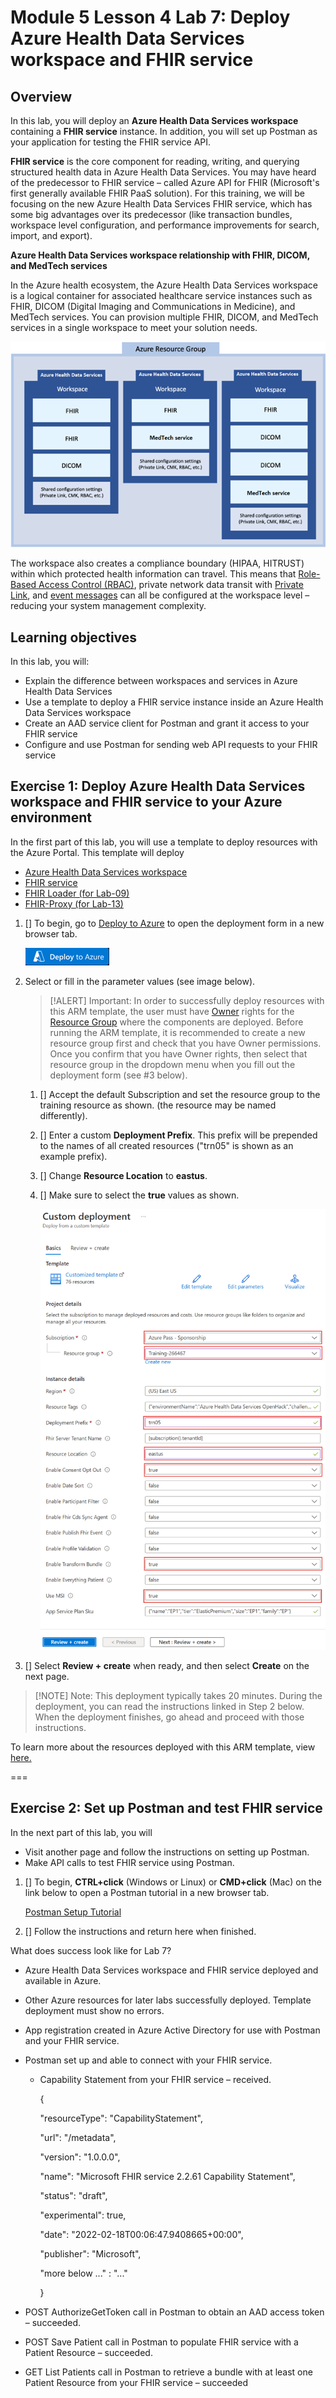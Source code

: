 # Module 5 Lesson 4 Lab 7: Deploy Azure Health Data Services workspace and FHIR service

## Overview

In this lab, you will deploy an **Azure Health Data Services workspace** containing a **FHIR service** instance. In addition, you will set up Postman as your application for testing the FHIR service API.

**FHIR service** is the core component for reading, writing, and querying structured health data in Azure Health Data Services. You may have heard of the predecessor to FHIR service – called Azure API for FHIR (Microsoft's first generally available FHIR PaaS solution). For this training, we will be focusing on the new Azure Health Data Services FHIR service, which has some big advantages over its predecessor (like transaction bundles, workspace level configuration, and performance improvements for search, import, and export).

**Azure Health Data Services workspace relationship with FHIR, DICOM, and MedTech services**

In the Azure health ecosystem, the Azure Health Data Services workspace is a logical container for associated healthcare service instances such as FHIR, DICOM (Digital Imaging and Communications in Medicine), and MedTech services. You can provision multiple FHIR, DICOM, and MedTech services in a single workspace to meet your solution needs.

![Graphical user interface, application, Teams Description automatically generated](./IMAGES/Lab07/L7P1.png)

The workspace also creates a compliance boundary (HIPAA, HITRUST) within which protected health information can travel. This means that [Role-Based Access Control (RBAC)](https://docs.microsoft.com/azure/healthcare-apis/configure-azure-rbac), private network data transit with [Private Link](https://docs.microsoft.com/azure/healthcare-apis/healthcare-apis-configure-private-link), and [event messages](https://docs.microsoft.com/azure/healthcare-apis/events/events-deploy-portal) can all be configured at the workspace level – reducing your system management complexity.

## Learning objectives

In this lab, you will:

-   Explain the difference between workspaces and services in Azure Health Data Services
-   Use a template to deploy a FHIR service instance inside an Azure Health Data Services workspace
-   Create an AAD service client for Postman and grant it access to your FHIR service
-   Configure and use Postman for sending web API requests to your FHIR service

## Exercise 1: Deploy Azure Health Data Services workspace and FHIR service to your Azure environment

In the first part of this lab, you will use a template to deploy resources with the Azure Portal. This template will deploy
-   [Azure Health Data Services workspace](https://docs.microsoft.com/en-us/azure/healthcare-apis/workspace-overview)
-   [FHIR service](https://docs.microsoft.com/en-us/azure/healthcare-apis/fhir/overview)
-   [FHIR Loader (for Lab-09)](https://docs.microsoft.com/en-us/azure/healthcare-apis/fhir/overview)
-   [FHIR-Proxy (for Lab-13)](https://github.com/microsoft/fhir-proxy)

1. [] To begin, go to [Deploy to Azure](https://portal.azure.com/#create/Microsoft.Template) to open the deployment form in a new browser tab.

    ![](./IMAGES/Lab07/L7P2.png)

1.  Select or fill in the parameter values (see image below).

    > [!ALERT] Important: In order to successfully deploy resources with this ARM template, the user must have [Owner](https://docs.microsoft.com/en-us/azure/role-based-access-control/built-in-roles#owner) rights for the [Resource Group](https://docs.microsoft.com/en-us/azure/azure-resource-manager/management/manage-resource-groups-portal) where the components are deployed. Before running the ARM template, it is recommended to create a new resource group first and check that you have Owner permissions. Once you confirm that you have Owner rights, then select that resource group in the dropdown menu when you fill out the deployment form (see \#3 below).

    1. [] Accept the default Subscription and set the resource group to the training resource as shown. (the resource may be named differently).

    1. [] Enter a custom **Deployment Prefix**. This prefix will be prepended to the names of all created resources ("trn05" is shown as an example prefix).

    1. [] Change **Resource Location** to **eastus**.

    1. [] Make sure to select the **true** values as shown.

        ![Graphical user interface Description automatically generated](./IMAGES/Lab07/L7P3.png)

1. [] Select **Review + create** when ready, and then select **Create** on the next page.

> [!NOTE] Note: This deployment typically takes 20 minutes. During the deployment, you can read the instructions linked in Step 2 below. When the deployment finishes, go ahead and proceed with those instructions.

To learn more about the resources deployed with this ARM template, view [here.](https://github.com/microsoft/azure-health-data-services-workshop/blob/main/resources/docs/FHIR-Starter_ARM_template_README.md#deployed-components)

===

## Exercise 2: Set up Postman and test FHIR service

In the next part of this lab, you will

-   Visit another page and follow the instructions on setting up Postman.
-   Make API calls to test FHIR service using Postman.

1. [] To begin, **CTRL+click** (Windows or Linux) or **CMD+click** (Mac) on the link below to open a Postman tutorial in a new browser tab.

    [Postman Setup Tutorial](https://github.com/microsoft/azure-health-data-services-workshop/blob/main/resources/docs/Postman_FHIR_service_README.md)

1. [] Follow the instructions and return here when finished.

What does success look like for Lab 7?

-   Azure Health Data Services workspace and FHIR service deployed and available in Azure.
-   Other Azure resources for later labs successfully deployed. Template deployment must show no errors.
-   App registration created in Azure Active Directory for use with Postman and your FHIR service.
-   Postman set up and able to connect with your FHIR service.
    -   Capability Statement from your FHIR service – received.

        {

        "resourceType": "CapabilityStatement",

        "url": "/metadata",

        "version": "1.0.0.0",

        "name": "Microsoft FHIR service 2.2.61 Capability Statement",

        "status": "draft",

        "experimental": true,

        "date": "2022-02-18T00:06:47.9408665+00:00",

        "publisher": "Microsoft",

        "more below ..." : "..."

        }

-   POST AuthorizeGetToken call in Postman to obtain an AAD access token – succeeded.
-   POST Save Patient call in Postman to populate FHIR service with a Patient Resource – succeeded.
-   GET List Patients call in Postman to retrieve a bundle with at least one Patient Resource from your FHIR service – succeeded
